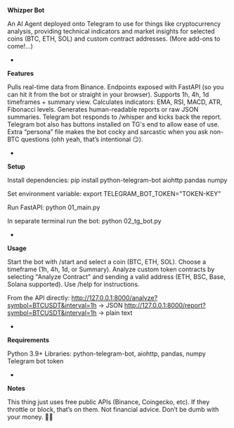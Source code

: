 **Whizper Bot**

An AI Agent deployed onto Telegram to use for things like cryptocurrency analysis, providing technical indicators and market insights for selected coins (BTC, ETH, SOL) and custom contract addresses.
(More add-ons to come!...)

-

**Features**

Pulls real-time data from Binance.
Endpoints exposed with FastAPI (so you can hit it from the bot or straight in your browser).
Supports 1h, 4h, 1d timeframes + summary view.
Calculates indicators: EMA, RSI, MACD, ATR, Fibonacci levels.
Generates human-readable reports or raw JSON summaries.
Telegram bot responds to /whisper <SYMBOL> <INTERVAL> and kicks back the report.
Telegram bot also has buttons installed on TG's end to allow ease of use.
Extra “persona” file makes the bot cocky and sarcastic when you ask non-BTC questions (ohh yeah, that’s intentional 😏).

-

**Setup**

Install dependencies:
pip install python-telegram-bot aiohttp pandas numpy

Set environment variable:
export TELEGRAM_BOT_TOKEN="TOKEN-KEY"

Run FastAPI:
python 01_main.py

In separate terminal run the bot:
python 02_tg_bot.py

-

**Usage**

Start the bot with /start and select a coin (BTC, ETH, SOL).
Choose a timeframe (1h, 4h, 1d, or Summary).
Analyze custom token contracts by selecting "Analyze Contract" and sending a valid address (ETH, BSC, Base, Solana supported).
Use /help for instructions.

From the API directly:
http://127.0.0.1:8000/analyze?symbol=BTCUSDT&interval=1h → JSON
http://127.0.0.1:8000/report?symbol=BTCUSDT&interval=1h → plain text

-

**Requirements**

Python 3.9+
Libraries: python-telegram-bot, aiohttp, pandas, numpy
Telegram bot token

-

**Notes**

This thing just uses free public APIs (Binance, Coingecko, etc). If they throttle or block, that’s on them.
Not financial advice. Don’t be dumb with your money. 🤯🤯
